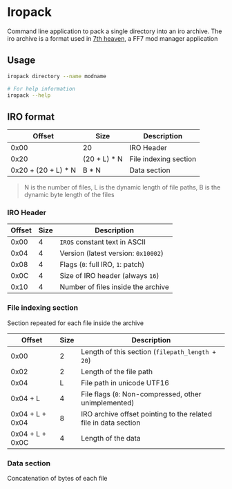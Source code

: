 # Iropack

Command line application to pack a single directory into an iro archive.
The iro archive is a format used in [7th heaven](https://github.com/tsunamods-codes/7th-Heaven), a FF7 mod manager application

## Usage

```sh
iropack directory --name modname

# For help information
iropack --help
```

## IRO format

| Offset | Size | Description |
| ------------- | -------------- | -------------- |
| 0x00 | 20 | IRO Header |
| 0x20 | (20 + L) * N | File indexing section |
| 0x20 + (20 + L) * N | B * N | Data section |

> N is the number of files, L is the dynamic length of file paths, B is the dynamic byte length of the files

### IRO Header

| Offset | Size | Description |
| ------------- | -------------- | -------------- |
| 0x00 | 4 | `IROS` constant text in ASCII |
| 0x04 | 4 | Version (latest version: `0x10002`) |
| 0x08 | 4 | Flags (`0`: full IRO, `1`: patch) |
| 0x0C | 4 | Size of IRO header (always `16`) |
| 0x10 | 4 | Number of files inside the archive |

### File indexing section

Section repeated for each file inside the archive

| Offset | Size | Description |
| ------------- | -------------- | -------------- |
| 0x00 | 2 | Length of this section (`filepath_length + 20`) |
| 0x02 | 2 | Length of the file path |
| 0x04 | L | File path in unicode UTF16 |
| 0x04 + L  | 4 | File flags (`0`: Non-compressed, other unimplemented) |
| 0x04 + L + 0x04 | 8 | IRO archive offset pointing to the related file in data section |
| 0x04 + L + 0x0C | 4 | Length of the data |

### Data section

Concatenation of bytes of each file
